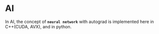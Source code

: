 # AI

In AI, the concept of **`neural network`** with autograd is implemented here in C++(CUDA, AVX), and in python.
